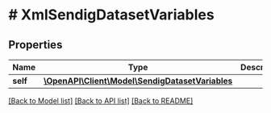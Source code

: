 # # XmlSendigDatasetVariables

## Properties

Name | Type | Description | Notes
------------ | ------------- | ------------- | -------------
**self** | [**\OpenAPI\Client\Model\SendigDatasetVariables**](SendigDatasetVariables.md) |  | [optional]

[[Back to Model list]](../../README.md#models) [[Back to API list]](../../README.md#endpoints) [[Back to README]](../../README.md)
